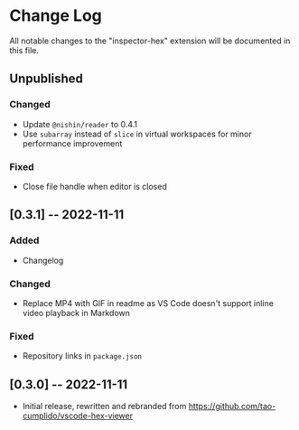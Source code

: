 # Change Log

All notable changes to the "inspector-hex" extension will be documented in this file.

## Unpublished
### Changed
- Update `@nishin/reader` to 0.4.1
- Use `subarray` instead of `slice` in virtual workspaces for minor performance improvement
### Fixed
- Close file handle when editor is closed

## [0.3.1] -- 2022-11-11
### Added
- Changelog
### Changed
- Replace MP4 with GIF in readme as VS Code doesn't support inline video playback in Markdown
### Fixed
- Repository links in `package.json`

## [0.3.0] -- 2022-11-11
- Initial release, rewritten and rebranded from https://github.com/tao-cumplido/vscode-hex-viewer
